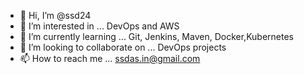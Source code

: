 - 👋 Hi, I’m @ssd24
- 👀 I’m interested in ... DevOps and AWS 
- 🌱 I’m currently learning ... Git, Jenkins, Maven, Docker,Kubernetes
- 💞️ I’m looking to collaborate on ... DevOps projects
- 📫 How to reach me ... ssdas.in@gmail.com

<!---
ssd24/ssd24 is a ✨ special ✨ repository because its `README.md` (this file) appears on your GitHub profile.
You can click the Preview link to take a look at your changes.
--->

